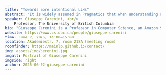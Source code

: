 ```yaml
---
title: "Towards more intentional LLMs"
abstract: "It is widely assumed in Pragmatics that when understanding and generating language, people analyze and formulate intentions, namely what the speaker aims to do with their words. In this talk, I will present our initial investigation on how to endow LLMs with the same ability. As a first step, we have explored ARR, an intuitive and effective zero-shot prompting method that explicitly incorporates three key steps in answering questions: Analyzing the intent of the question, Retrieving relevant information, and Reasoning step by step. In comprehensive experiments across diverse and challenging Question-Answering tasks, we demonstrate that ARR consistently outperforms the popular technique of Chain-Of-Thought, with intent analysis playing a vital role in the process. While ARR is about an LLM paying attention to the intentions behind a question, in a second line of work, we introduce the concept of Speaking with Intent (SWI), where the LLM is explicitly prompted to generate the intent behind every sentence it produces. Our hypothesis being that this provides high-level planning to guide subsequent analysis and communication.  Empirically, we show that SWI enhances the reasoning capabilities and generation quality of LLMs both on reasoning-intensive Question-Answering and Text Summarization benchmarks. Overall, ARR and SWI are just initial steps in making LLMs more intentional and therefore more rational, transparent and safe."
speaker: Giuseppe Carenini, <br/>
    Professor, The University of British Columbia
bio: "Giuseppe Carenini is a Professor in Computer Science, an Amazon Scholar and the Director of the Master in Data Science at UBC (Vancouver, Canada). His work on natural language processing and information visualization to support decision making has been published in over 160 peer-reviewed papers (including best paper at UMAP-14, ACM-TiiS-14 and Sigdial-24). Dr. Carenini was the area chair for many conferences including recently for ACL'21 in Natural language Generation, as well as Senior Area Chair for NAACL'21 in Discourse and Pragmatics.  Dr. Carenini  was also the Program Co-Chair for IUI 2015 and  for SigDial 2016. In 2011, he published a co-authored book on Methods for Mining and Summarizing Text Conversations.  In his work, Dr. Carenini has also extensively collaborated with industrial partners, including Amazon, Microsoft, Google, Salesforce, ServiceNow, Huawei and IBM. He was awarded a Google Research Award in 2007 and a Yahoo Faculty Research Award in 2016."
website: https://www.cs.ubc.ca/people/giuseppe-carenini
time: June 2, 2025; 14:00–15:00
location: Akademiestr. 7, room 218A (meeting room)
roomfinder: https://mainlp.github.io/contact/
img: assets/img/cerenini.jpg
imgalt: Portrait of Giuseppe Carenini
imgside: right
anchor: 2025-06-02-giuseppe-carenini
---
```

